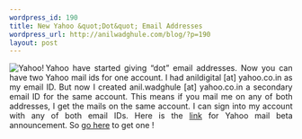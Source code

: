 ```yaml
--- 
wordpress_id: 190
title: New Yahoo &quot;Dot&quot; Email Addresses
wordpress_url: http://anilwadghule.com/blog/?p=190
layout: post
---
```

<p align="justify"><img alt="Yahoo!" src="http://img219.imageshack.us/img219/8370/y34dm.gif" align="left" border="0" />Yahoo have started giving “dot” email addresses. Now you can have two Yahoo mail ids for one account. I had anildigital [at] yahoo.co.in as my email ID. But now I created anil.wadghule [at] yahoo.co.in a secondary email ID for the same account. This means if you mail me on any of both addresses, I get the mails on the same account. I can sign into my account with any of both email IDs. Here is the <a href="http://updates.mail.yahoo.com/blog/?p=8">link</a> for Yahoo mail beta announcement. So <a href="http://edit.yahoo.com/config/list_alias?.src=ym">go here</a> to get one !</p>
